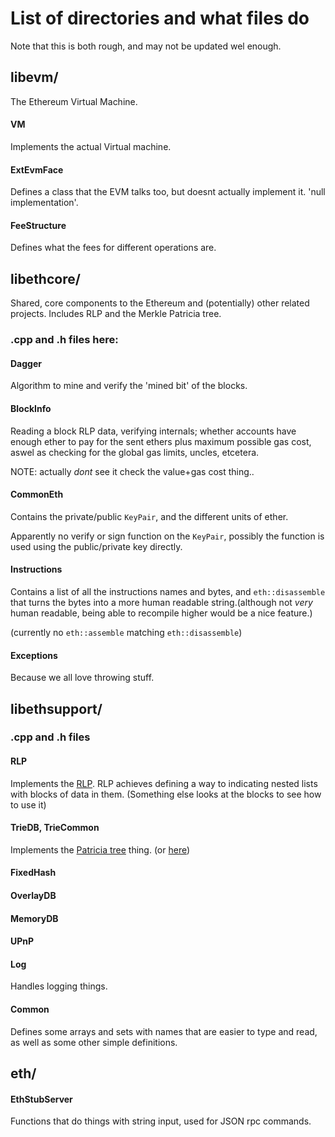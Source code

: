 # List of directories and what files do
Note that this is both rough, and may not be updated wel enough.

## libevm/
The Ethereum Virtual Machine.

#### VM
Implements the actual Virtual machine.

#### ExtEvmFace
Defines a class that the EVM talks too, but doesnt actually implement it.
'null implementation'.

#### FeeStructure
Defines what the fees for different operations are.

## libethcore/
Shared, core components to the Ethereum and (potentially) other related projects.
Includes RLP and the Merkle Patricia tree.
 
### .cpp and .h files here:

#### Dagger
Algorithm to mine and verify the 'mined bit' of the blocks.

#### BlockInfo
Reading a block RLP data, verifying internals; whether accounts have enough
ether to pay for the sent ethers plus maximum possible gas cost, aswel as
checking for the global gas limits, uncles, etcetera.

NOTE: actually *dont* see it check the value+gas cost thing..

#### CommonEth
Contains the private/public `KeyPair`, and the different units of ether.

Apparently no verify or sign function on the `KeyPair`, possibly the function
is used using the public/private key directly.

#### Instructions
Contains a list of all the instructions names and bytes, and `eth::disassemble`
that turns the bytes into a more human readable string.(although not *very*
human readable, being able to recompile higher would be a nice feature.)

(currently no `eth::assemble` matching `eth::disassemble`)

#### Exceptions
Because we all love throwing stuff.

## libethsupport/

### .cpp and .h files

#### RLP
Implements the [RLP](https://github.com/ethereum/wiki/wiki/%5BEnglish%5D-RLP).
RLP achieves defining a way to indicating nested lists with blocks of data in
them. (Something else looks at the blocks to see how to use it)

#### TrieDB, TrieCommon
Implements the [Patricia tree](https://github.com/ethereum/wiki/wiki/%5BEnglish%5D-Patricia-Tree)
thing. (or [here](http://easythereentropy.wordpress.com/2014/06/04/understanding-the-ethereum-trie/))

#### FixedHash

#### OverlayDB

#### MemoryDB

#### UPnP

#### Log
Handles logging things.

#### Common
Defines some arrays and sets with names that are easier to type and read, as
well as some other simple definitions.

## eth/

#### EthStubServer
Functions that do things with string input, used for JSON rpc commands.